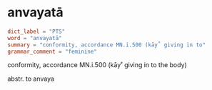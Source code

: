 # anvayatā

``` toml
dict_label = "PTS"
word = "anvayatā"
summary = "conformity, accordance MN.i.500 (kāy˚ giving in to"
grammar_comment = "feminine"
```

conformity, accordance MN.i.500 (kāy˚ giving in to the body)

abstr. to anvaya

